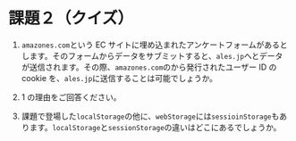 # 課題２（クイズ）

1. `amazones.com`という EC サイトに埋め込まれたアンケートフォームがあるとします。そのフォームからデータをサブミットすると、`ales.jp`へとデータが送信されます。その際、`amazones.com`のから発行されたユーザー ID の cookie を、`ales.jp`に送信することは可能でしょうか。

2. 1 の理由をご回答ください。

3. 課題で登場した`localStorage`の他に、`webStorage`には`sessioinStorage`もあります。`localStorage`と`sessionStorage`の違いはどこにあるでしょうか。
